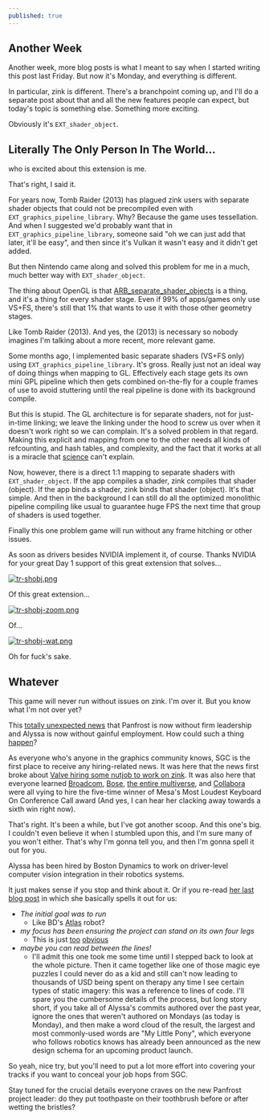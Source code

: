 ```yaml
---
published: true
---
```

## Another Week

Another week, more blog posts is what I meant to say when I started writing this post last Friday. But now it's Monday, and everything is different.

In particular, zink is different. There's a branchpoint coming up, and I'll do a separate post about that and all the new features people can expect, but today's topic is something else. Something more exciting.

Obviously it's `EXT_shader_object`.

## Literally The Only Person In The World...
who is excited about this extension is me.

That's right, I said it.

For years now, Tomb Raider (2013) has plagued zink users with separate shader objects that could not be precompiled even with `EXT_graphics_pipeline_library`. Why? Because the game uses tessellation. And when I suggested we'd probably want that in `EXT_graphics_pipeline_library`, someone said "oh we can just add that later, it'll be easy", and then since it's Vulkan it wasn't easy and it didn't get added.

But then Nintendo came along and solved this problem for me in a much, much better way with `EXT_shader_object`.

The thing about OpenGL is that [ARB_separate_shader_objects](https://registry.khronos.org/OpenGL/extensions/ARB/ARB_separate_shader_objects.txt) is a thing, and it's a thing for every shader stage. Even if 99% of apps/games only use VS+FS, there's still that 1% that wants to use it with those other geometry stages.

Like Tomb Raider (2013). And yes, the (2013) is necessary so nobody imagines I'm talking about a more recent, more relevant game.

Some months ago, I implemented basic separate shaders (VS+FS only) using `EXT_graphics_pipeline_library`. It's gross. Really just not an ideal way of doing things when mapping to GL. Effectively each stage gets its own mini GPL pipeline which then gets combined on-the-fly for a couple frames of use to avoid stuttering until the real pipeline is done with its background compile.

But this is stupid. The GL architecture is for separate shaders, not for just-in-time linking; we leave the linking under the hood to screw us over when it doesn't work right so we can complain. It's a solved problem in that regard. Making this explicit and mapping from one to the other needs all kinds of refcounting, and hash tables, and complexity, and the fact that it works at all is a miracle that [science](https://en.wikipedia.org/wiki/Spaghetti) can't explain.

Now, however, there is a direct 1:1 mapping to separate shaders with `EXT_shader_object`. If the app compiles a shader, zink compiles that shader (object). If the app binds a shader, zink binds that shader (object). It's that simple. And then in the background I can still do all the optimized monolithic pipeline compiling like usual to guarantee huge FPS the next time that group of shaders is used together.

Finally this one problem game will run without any frame hitching or other issues.

As soon as drivers besides NVIDIA implement it, of course. Thanks NVIDIA for your great Day 1 support of this great extension that solves...

[![tr-shobj.png]({{site.url}}/assets/tr-shobj.png)]({{site.url}}/assets/tr-shobj.png)

Of this great extension...

[![tr-shobj-zoom.png]({{site.url}}/assets/tr-shobj-zoom.png)]({{site.url}}/assets/tr-shobj-zoom.png)

Of...

[![tr-shobj-wat.png]({{site.url}}/assets/tr-shobj-wat.png)]({{site.url}}/assets/tr-shobj-wat.png)

Oh for fuck's sake.

## Whatever
This game will never run without issues on zink. I'm over it. But you know what I'm not over yet?

This [totally unexpected news](https://rosenzweig.io/blog/passing-reins-panfrost.html) that Panfrost is now without firm leadership and Alyssa is now without gainful employment. How could such a thing [happen](https://en.wikipedia.org/wiki/Time)?

As everyone who's anyone in the graphics community knows, SGC is the first place to receive any hiring-related news. It was here that the news first broke about [Valve hiring some nutjob to work on zink]({{site.url}}/dont-call-it-a-comeback). It was also here that everyone learned [Broadcom]({{site.url}}/new-year-new-me), [Bose]({{site.url}}/choo-choo), [the entire multiverse]({{site.url}}/leaks), and [Collabora]({{site.url}}/announcing-kopper) were all vying to hire the five-time winner of Mesa's Most Loudest Keyboard On Conference Call award (And yes, I can hear her clacking away towards a sixth win right now).

That's right. It's been a while, but I've got another scoop. And this one's big. I couldn't even believe it when I stumbled upon this, and I'm sure many of you won't either. That's why I'm gonna tell you, and then I'm gonna spell it out for you.

Alyssa has been hired by Boston Dynamics to work on driver-level computer vision integration in their robotics systems.

It just makes sense if you stop and think about it. Or if you re-read [her last blog post](https://rosenzweig.io/blog/passing-reins-panfrost.html) in which she basically spells it out for us:
* *The initial goal was to run*
  * Like BD's [Atlas](https://www.bostondynamics.com/atlas) robot?
* *my focus has been ensuring the project can stand on its own four legs*
  * This is just [too](https://www.bostondynamics.com/solutions/inspection) [obvious](https://en.wikipedia.org/wiki/BigDog)
* *maybe you can read between the lines!*
  * I'll admit this one took me some time until I stepped back to look at the whole picture. Then it came together like one of those magic eye puzzles I could never do as a kid and still can't now leading to thousands of USD being spent on therapy any time I see certain types of static imagery: this was a reference to lines of code. I'll spare you the cumbersome details of the process, but long story short, if you take all of Alyssa's commits authored over the past year, ignore the ones that weren't authored on Mondays (as today is Monday), and then make a word cloud of the result, the largest and most commonly-used words are "My Little Pony", which everyone who follows robotics knows has already been announced as the new design schema for an upcoming product launch.
  
So yeah, nice try, but you'll need to put a lot more effort into covering your tracks if you want to conceal your job hops from SGC.

Stay tuned for the crucial details everyone craves on the new Panfrost project leader: do they put toothpaste on their toothbrush before or after wetting the bristles?
